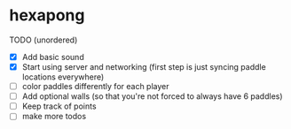 hexapong
========

TODO (unordered)
- [x] Add basic sound
- [x] Start using server and networking (first step is just syncing paddle locations everywhere)
- [ ] color paddles differently for each player
- [ ] Add optional walls (so that you're not forced to always have 6 paddles)
- [ ] Keep track of points
- [ ] make more todos 
